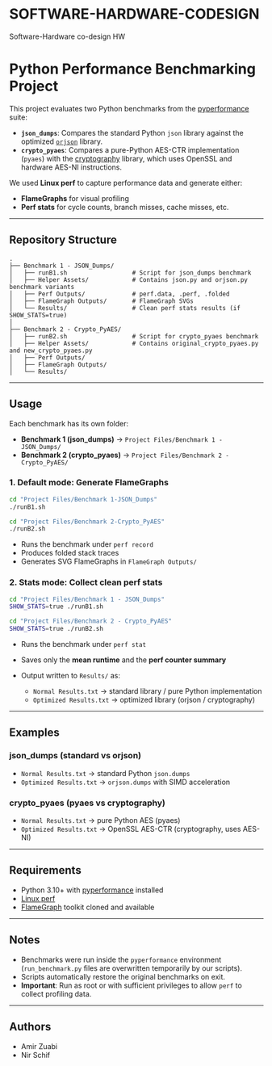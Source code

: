 # SOFTWARE-HARDWARE-CODESIGN
Software-Hardware co-design HW

# Python Performance Benchmarking Project

This project evaluates two Python benchmarks from the [pyperformance](https://github.com/python/pyperformance) suite:

- **`json_dumps`**: Compares the standard Python `json` library against the optimized [`orjson`](https://github.com/ijl/orjson) library.
- **`crypto_pyaes`**: Compares a pure-Python AES-CTR implementation (`pyaes`) with the [cryptography](https://cryptography.io/) library, which uses OpenSSL and hardware AES-NI instructions.

We used **Linux perf** to capture performance data and generate either:
- **FlameGraphs** for visual profiling  
- **Perf stats** for cycle counts, branch misses, cache misses, etc.  

---

## Repository Structure

```
.
├── Benchmark 1 - JSON_Dumps/
│   ├── runB1.sh                  # Script for json_dumps benchmark
│   ├── Helper Assets/            # Contains json.py and orjson.py benchmark variants
│   ├── Perf Outputs/             # perf.data, .perf, .folded
│   ├── FlameGraph Outputs/       # FlameGraph SVGs
│   └── Results/                  # Clean perf stats results (if SHOW_STATS=true)
│
├── Benchmark 2 - Crypto_PyAES/
│   ├── runB2.sh                  # Script for crypto_pyaes benchmark
│   ├── Helper Assets/            # Contains original_crypto_pyaes.py and new_crypto_pyaes.py
│   ├── Perf Outputs/
│   ├── FlameGraph Outputs/
│   └── Results/
```
---

## Usage

Each benchmark has its own folder:

- **Benchmark 1 (json_dumps)** → `Project Files/Benchmark 1 - JSON_Dumps/`
- **Benchmark 2 (crypto_pyaes)** → `Project Files/Benchmark 2 - Crypto_PyAES/`

### 1. Default mode: Generate FlameGraphs

```bash
cd "Project Files/Benchmark 1-JSON_Dumps"
./runB1.sh

cd "Project Files/Benchmark 2-Crypto_PyAES"
./runB2.sh
```

- Runs the benchmark under `perf record`
- Produces folded stack traces
- Generates SVG FlameGraphs in `FlameGraph Outputs/`

### 2. Stats mode: Collect clean perf stats

```bash
cd "Project Files/Benchmark 1 - JSON_Dumps"
SHOW_STATS=true ./runB1.sh

cd "Project Files/Benchmark 2 - Crypto_PyAES"
SHOW_STATS=true ./runB2.sh
```

- Runs the benchmark under `perf stat`
- Saves only the **mean runtime** and the **perf counter summary**
- Output written to `Results/` as:

  - `Normal Results.txt` → standard library / pure Python implementation  
  - `Optimized Results.txt` → optimized library (orjson / cryptography)  

---

## Examples

### json_dumps (standard vs orjson)
- `Normal Results.txt` → standard Python `json.dumps`
- `Optimized Results.txt` → `orjson.dumps` with SIMD acceleration

### crypto_pyaes (pyaes vs cryptography)
- `Normal Results.txt` → pure Python AES (pyaes)
- `Optimized Results.txt` → OpenSSL AES-CTR (cryptography, uses AES-NI)

---

## Requirements

- Python 3.10+ with [pyperformance](https://github.com/python/pyperformance) installed
- [Linux perf](https://perf.wiki.kernel.org/)  
- [FlameGraph](https://github.com/brendangregg/FlameGraph) toolkit cloned and available

---

## Notes

- Benchmarks were run inside the `pyperformance` environment (`run_benchmark.py` files are overwritten temporarily by our scripts).  
- Scripts automatically restore the original benchmarks on exit.  
- **Important**: Run as root or with sufficient privileges to allow `perf` to collect profiling data.

---

## Authors

- Amir Zuabi  
- Nir Schif  




